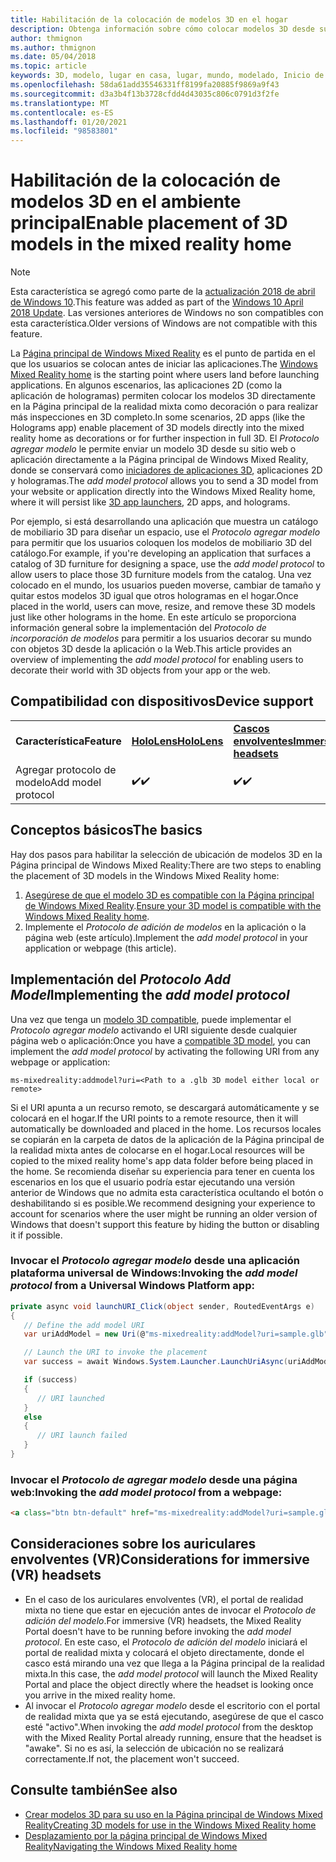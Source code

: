 ```yaml
---
title: Habilitación de la colocación de modelos 3D en el hogar
description: Obtenga información sobre cómo colocar modelos 3D desde su sitio web o aplicación en la Página principal de Windows Mixed Reality.
author: thmignon
ms.author: thmignon
ms.date: 05/04/2018
ms.topic: article
keywords: 3D, modelo, lugar en casa, lugar, mundo, modelado, Inicio de la realidad mixta, Web, aplicación, auriculares de realidad mixta, auriculares de la realidad mixta de Windows, auriculares de realidad virtual
ms.openlocfilehash: 58da61add35546331ff8199fa20885f9869a9f43
ms.sourcegitcommit: d3a3b4f13b3728cfdd4d43035c806c0791d3f2fe
ms.translationtype: MT
ms.contentlocale: es-ES
ms.lasthandoff: 01/20/2021
ms.locfileid: "98583801"
---
```

# <a name="enable-placement-of-3d-models-in-the-mixed-reality-home"></a><span data-ttu-id="e2f5e-104">Habilitación de la colocación de modelos 3D en el ambiente principal</span><span class="sxs-lookup"><span data-stu-id="e2f5e-104">Enable placement of 3D models in the mixed reality home</span></span>

> [!NOTE]
> <span data-ttu-id="e2f5e-105">Esta característica se agregó como parte de la [actualización 2018 de abril de Windows 10](/windows/mixed-reality/enthusiast-guide/release-notes-april-2018).</span><span class="sxs-lookup"><span data-stu-id="e2f5e-105">This feature was added as part of the [Windows 10 April 2018 Update](/windows/mixed-reality/enthusiast-guide/release-notes-april-2018).</span></span> <span data-ttu-id="e2f5e-106">Las versiones anteriores de Windows no son compatibles con esta característica.</span><span class="sxs-lookup"><span data-stu-id="e2f5e-106">Older versions of Windows are not compatible with this feature.</span></span>

<span data-ttu-id="e2f5e-107">La [Página principal de Windows Mixed Reality](../discover/navigating-the-windows-mixed-reality-home.md) es el punto de partida en el que los usuarios se colocan antes de iniciar las aplicaciones.</span><span class="sxs-lookup"><span data-stu-id="e2f5e-107">The [Windows Mixed Reality home](../discover/navigating-the-windows-mixed-reality-home.md) is the starting point where users land before launching applications.</span></span> <span data-ttu-id="e2f5e-108">En algunos escenarios, las aplicaciones 2D (como la aplicación de hologramas) permiten colocar los modelos 3D directamente en la Página principal de la realidad mixta como decoración o para realizar más inspecciones en 3D completo.</span><span class="sxs-lookup"><span data-stu-id="e2f5e-108">In some scenarios, 2D apps (like the Holograms app) enable placement of 3D models directly into the mixed reality home as decorations or for further inspection in full 3D.</span></span> <span data-ttu-id="e2f5e-109">El *Protocolo agregar modelo* le permite enviar un modelo 3D desde su sitio web o aplicación directamente a la Página principal de Windows Mixed Reality, donde se conservará como [iniciadores de aplicaciones 3D](3d-app-launcher-design-guidance.md), aplicaciones 2D y hologramas.</span><span class="sxs-lookup"><span data-stu-id="e2f5e-109">The *add model protocol* allows you to send a 3D model from your website or application directly into the Windows Mixed Reality home, where it will persist like [3D app launchers](3d-app-launcher-design-guidance.md), 2D apps, and holograms.</span></span> 

<span data-ttu-id="e2f5e-110">Por ejemplo, si está desarrollando una aplicación que muestra un catálogo de mobiliario 3D para diseñar un espacio, use el *Protocolo agregar modelo* para permitir que los usuarios coloquen los modelos de mobiliario 3D del catálogo.</span><span class="sxs-lookup"><span data-stu-id="e2f5e-110">For example, if you're developing an application that surfaces a catalog of 3D furniture for designing a space, use the *add model protocol* to allow users to place those 3D furniture models from the catalog.</span></span> <span data-ttu-id="e2f5e-111">Una vez colocado en el mundo, los usuarios pueden moverse, cambiar de tamaño y quitar estos modelos 3D igual que otros hologramas en el hogar.</span><span class="sxs-lookup"><span data-stu-id="e2f5e-111">Once placed in the world, users can move, resize, and remove these 3D models just like other holograms in the home.</span></span> <span data-ttu-id="e2f5e-112">En este artículo se proporciona información general sobre la implementación del *Protocolo de incorporación de modelos* para permitir a los usuarios decorar su mundo con objetos 3D desde la aplicación o la Web.</span><span class="sxs-lookup"><span data-stu-id="e2f5e-112">This article provides an overview of implementing the *add model protocol* for enabling users to decorate their world with 3D objects from your app or the web.</span></span>

## <a name="device-support"></a><span data-ttu-id="e2f5e-113">Compatibilidad con dispositivos</span><span class="sxs-lookup"><span data-stu-id="e2f5e-113">Device support</span></span>

<table>
    <colgroup>
    <col width="33%" />
    <col width="33%" />
    <col width="33%" />
    </colgroup>
    <tr>
        <td><span data-ttu-id="e2f5e-114"><strong>Característica</strong></span><span class="sxs-lookup"><span data-stu-id="e2f5e-114"><strong>Feature</strong></span></span></td>
        <td><span data-ttu-id="e2f5e-115"><a href="/hololens/hololens1-hardware"><strong>HoloLens</strong></a></span><span class="sxs-lookup"><span data-stu-id="e2f5e-115"><a href="/hololens/hololens1-hardware"><strong>HoloLens</strong></a></span></span></td>
        <td><span data-ttu-id="e2f5e-116"><a href="../discover/immersive-headset-hardware-details.md"><strong>Cascos envolventes</strong></a></span><span class="sxs-lookup"><span data-stu-id="e2f5e-116"><a href="../discover/immersive-headset-hardware-details.md"><strong>Immersive headsets</strong></a></span></span></td>
    </tr>
     <tr>
        <td><span data-ttu-id="e2f5e-117">Agregar protocolo de modelo</span><span class="sxs-lookup"><span data-stu-id="e2f5e-117">Add model protocol</span></span></td>
        <td><span data-ttu-id="e2f5e-118">✔️</span><span class="sxs-lookup"><span data-stu-id="e2f5e-118">✔️</span></span></td>
        <td><span data-ttu-id="e2f5e-119">✔️</span><span class="sxs-lookup"><span data-stu-id="e2f5e-119">✔️</span></span></td>
    </tr>
</table>

## <a name="the-basics"></a><span data-ttu-id="e2f5e-120">Conceptos básicos</span><span class="sxs-lookup"><span data-stu-id="e2f5e-120">The basics</span></span>

<span data-ttu-id="e2f5e-121">Hay dos pasos para habilitar la selección de ubicación de modelos 3D en la Página principal de Windows Mixed Reality:</span><span class="sxs-lookup"><span data-stu-id="e2f5e-121">There are two steps to enabling the placement of 3D models in the Windows Mixed Reality home:</span></span>
1. <span data-ttu-id="e2f5e-122">[Asegúrese de que el modelo 3D es compatible con la Página principal de Windows Mixed Reality](creating-3d-models-for-use-in-the-windows-mixed-reality-home.md).</span><span class="sxs-lookup"><span data-stu-id="e2f5e-122">[Ensure your 3D model is compatible with the Windows Mixed Reality home](creating-3d-models-for-use-in-the-windows-mixed-reality-home.md).</span></span>
2. <span data-ttu-id="e2f5e-123">Implemente el *Protocolo de adición de modelos* en la aplicación o la página web (este artículo).</span><span class="sxs-lookup"><span data-stu-id="e2f5e-123">Implement the *add model protocol* in your application or webpage (this article).</span></span>

## <a name="implementing-the-add-model-protocol"></a><span data-ttu-id="e2f5e-124">Implementación del *Protocolo Add Model*</span><span class="sxs-lookup"><span data-stu-id="e2f5e-124">Implementing the *add model protocol*</span></span>

<span data-ttu-id="e2f5e-125">Una vez que tenga un [modelo 3D compatible](creating-3d-models-for-use-in-the-windows-mixed-reality-home.md), puede implementar el *Protocolo agregar modelo* activando el URI siguiente desde cualquier página web o aplicación:</span><span class="sxs-lookup"><span data-stu-id="e2f5e-125">Once you have a [compatible 3D model](creating-3d-models-for-use-in-the-windows-mixed-reality-home.md), you can implement the *add model protocol* by activating the following URI from any webpage or application:</span></span>

```
ms-mixedreality:addmodel?uri=<Path to a .glb 3D model either local or remote>
```

<span data-ttu-id="e2f5e-126">Si el URI apunta a un recurso remoto, se descargará automáticamente y se colocará en el hogar.</span><span class="sxs-lookup"><span data-stu-id="e2f5e-126">If the URI points to a remote resource, then it will automatically be downloaded and placed in the home.</span></span> <span data-ttu-id="e2f5e-127">Los recursos locales se copiarán en la carpeta de datos de la aplicación de la Página principal de la realidad mixta antes de colocarse en el hogar.</span><span class="sxs-lookup"><span data-stu-id="e2f5e-127">Local resources will be copied to the mixed reality home's app data folder before being placed in the home.</span></span> <span data-ttu-id="e2f5e-128">Se recomienda diseñar su experiencia para tener en cuenta los escenarios en los que el usuario podría estar ejecutando una versión anterior de Windows que no admita esta característica ocultando el botón o deshabilitando si es posible.</span><span class="sxs-lookup"><span data-stu-id="e2f5e-128">We recommend designing your experience to account for scenarios where the user might be running an older version of Windows that doesn't support this feature by hiding the button or disabling it if possible.</span></span> 

### <a name="invoking-the-add-model-protocol-from-a-universal-windows-platform-app"></a><span data-ttu-id="e2f5e-129">Invocar el *Protocolo agregar modelo* desde una aplicación plataforma universal de Windows:</span><span class="sxs-lookup"><span data-stu-id="e2f5e-129">Invoking the *add model protocol* from a Universal Windows Platform app:</span></span>

```C#
private async void launchURI_Click(object sender, RoutedEventArgs e)
{
   // Define the add model URI
   var uriAddModel = new Uri(@"ms-mixedreality:addModel?uri=sample.glb");

   // Launch the URI to invoke the placement
   var success = await Windows.System.Launcher.LaunchUriAsync(uriAddModel);

   if (success)
   {
      // URI launched
   }
   else
   {
      // URI launch failed
   }
}
```

### <a name="invoking-the-add-model-protocol-from-a-webpage"></a><span data-ttu-id="e2f5e-130">Invocar el *Protocolo de agregar modelo* desde una página web:</span><span class="sxs-lookup"><span data-stu-id="e2f5e-130">Invoking the *add model protocol* from a webpage:</span></span>

```html
<a class="btn btn-default" href="ms-mixedreality:addModel?uri=sample.glb"> Place 3D Model </a>
```

## <a name="considerations-for-immersive-vr-headsets"></a><span data-ttu-id="e2f5e-131">Consideraciones sobre los auriculares envolventes (VR)</span><span class="sxs-lookup"><span data-stu-id="e2f5e-131">Considerations for immersive (VR) headsets</span></span>

* <span data-ttu-id="e2f5e-132">En el caso de los auriculares envolventes (VR), el portal de realidad mixta no tiene que estar en ejecución antes de invocar el *Protocolo de adición del modelo*.</span><span class="sxs-lookup"><span data-stu-id="e2f5e-132">For immersive (VR) headsets, the Mixed Reality Portal doesn't have to be running before invoking the *add model protocol*.</span></span> <span data-ttu-id="e2f5e-133">En este caso, el *Protocolo de adición del modelo* iniciará el portal de realidad mixta y colocará el objeto directamente, donde el casco está mirando una vez que llega a la Página principal de la realidad mixta.</span><span class="sxs-lookup"><span data-stu-id="e2f5e-133">In this case, the *add model protocol* will launch the Mixed Reality Portal and place the object directly where the headset is looking once you arrive in the mixed reality home.</span></span> 
* <span data-ttu-id="e2f5e-134">Al invocar el *Protocolo agregar modelo* desde el escritorio con el portal de realidad mixta que ya se está ejecutando, asegúrese de que el casco esté "activo".</span><span class="sxs-lookup"><span data-stu-id="e2f5e-134">When invoking the *add model protocol* from the desktop with the Mixed Reality Portal already running, ensure that the headset is "awake".</span></span> <span data-ttu-id="e2f5e-135">Si no es así, la selección de ubicación no se realizará correctamente.</span><span class="sxs-lookup"><span data-stu-id="e2f5e-135">If not, the placement won't succeed.</span></span> 

## <a name="see-also"></a><span data-ttu-id="e2f5e-136">Consulte también</span><span class="sxs-lookup"><span data-stu-id="e2f5e-136">See also</span></span>

* [<span data-ttu-id="e2f5e-137">Crear modelos 3D para su uso en la Página principal de Windows Mixed Reality</span><span class="sxs-lookup"><span data-stu-id="e2f5e-137">Creating 3D models for use in the Windows Mixed Reality home</span></span>](creating-3d-models-for-use-in-the-windows-mixed-reality-home.md)
* [<span data-ttu-id="e2f5e-138">Desplazamiento por la página principal de Windows Mixed Reality</span><span class="sxs-lookup"><span data-stu-id="e2f5e-138">Navigating the Windows Mixed Reality home</span></span>](../discover/navigating-the-windows-mixed-reality-home.md)